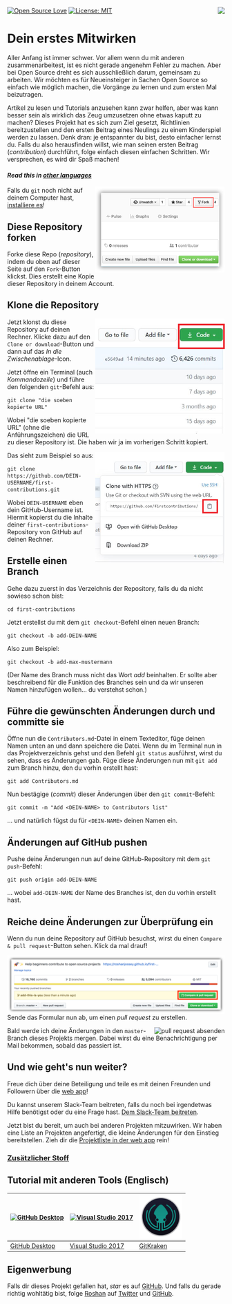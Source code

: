[![Open Source Love](https://badges.frapsoft.com/os/v1/open-source.svg?v=103)](https://github.com/ellerbrock/open-source-badges/)
[<img align="right" src="https://firstcontributions.herokuapp.com/badge.svg">](https://firstcontributions.herokuapp.com)
[![License: MIT](https://img.shields.io/badge/License-MIT-green.svg)](https://opensource.org/licenses/MIT)


# Dein erstes Mitwirken

Aller Anfang ist immer schwer. Vor allem wenn du mit anderen zusammenarbeitest, ist es nicht gerade angenehm Fehler zu machen. Aber bei Open Source dreht es sich ausschließlich darum, gemeinsam zu arbeiten. Wir möchten es für Neueinsteiger in Sachen Open Source so einfach wie möglich machen, die Vorgänge zu lernen und zum ersten Mal beizutragen.

Artikel zu lesen und Tutorials anzusehen kann zwar helfen, aber was kann besser sein als wirklich das Zeug umzusetzen ohne etwas kaputt zu machen? Dieses Projekt hat es sich zum Ziel gesetzt, Richtlinien bereitzustellen und den ersten Beitrag eines Neulings zu einem Kinderspiel werden zu lassen. Denk dran: je entspannter du bist, desto einfacher lernst du. Falls du also herausfinden willst, wie man seinen ersten Beitrag (*contribution*) durchführt, folge einfach diesen einfachen Schritten. Wir versprechen, es wird dir Spaß machen!

#### *Read this in [other languages](LANGUAGES.md)*

<img align="right" width="300" src="../assets/fork.png" alt="Die Repository forken" />

Falls du `git` noch nicht auf deinem Computer hast, [installiere es]( https://help.github.com/articles/set-up-git/)!

## Diese Repository forken

Forke diese Repo (*repository*), indem du oben auf dieser Seite auf den `Fork`-Button klickst. Dies erstellt eine Kopie dieser Repository in deinem Account.

## Klone die Repository

<img align="right" width="300" src="../assets/clone.png" alt="Repository klonen" />

Jetzt klonst du diese Repository auf deinen Rechner. Klicke dazu auf den `Clone or download`-Button und dann auf das *In die Zwischenablage*-Icon.

Jetzt öffne ein Terminal (auch *Kommandozeile*) und führe den folgenden `git`-Befehl aus:

```
git clone "die soeben kopierte URL"
```

Wobei "die soeben kopierte URL" (ohne die Anführungszeichen) die URL zu dieser Repository ist. Die haben wir ja im vorherigen Schritt kopiert.

<img align="right" width="300" src="../assets/copy-to-clipboard.png" alt="URL in die Zwischenablage" />

Das sieht zum Beispiel so aus:

```
git clone https://github.com/DEIN-USERNAME/first-contributions.git
```

Wobei `DEIN-USERNAME` eben dein GitHub-Username ist. Hiermit kopierst du die Inhalte deiner `first-contributions`-Repository von GitHub auf deinen Rechner.

## Erstelle einen Branch

Gehe dazu zuerst in das Verzeichnis der Repository, falls du da nicht sowieso schon bist:

```
cd first-contributions
```

Jetzt erstellst du mit dem `git checkout`-Befehl einen neuen Branch:

```
git checkout -b add-DEIN-NAME
```

Also zum Beispiel:

```
git checkout -b add-max-mustermann
```

(Der Name des Branch muss nicht das Wort *add* beinhalten. Er sollte aber beschreibend für die Funktion des Branches sein und da wir unseren Namen hinzufügen wollen… du verstehst schon.)

## Führe die gewünschten Änderungen durch und committe sie

Öffne nun die `Contributors.md`-Datei in einem Texteditor, füge deinen Namen unten an und dann speichere die Datei. Wenn du im Terminal nun in das Projektverzeichnis gehst und den Befehl `git status` ausführst, wirst du sehen, dass es Änderungen gab. Füge diese Änderungen nun mit `git add` zum Branch hinzu, den du vorhin erstellt hast:

```
git add Contributors.md
```

Nun bestägige (*commit*) dieser Änderungen über den `git commit`-Befehl:

```
git commit -m "Add <DEIN-NAME> to Contributors list"
```

… und natürlich fügst du für `<DEIN-NAME>` deinen Namen ein.

## Änderungen auf GitHub pushen

Pushe deine Änderungen nun auf deine GitHub-Repository mit dem `git push`-Befehl:

```
git push origin add-DEIN-NAME
```

… wobei `add-DEIN-NAME` der Name des Branches ist, den du vorhin erstellt hast.

## Reiche deine Änderungen zur Überprüfung ein

Wenn du nun deine Repository auf GitHub besuchst, wirst du einen `Compare & pull request`-Button sehen. Klick da mal drauf!

<img style="float: right;" src="../assets/compare-and-pull.png" alt="pull request erstellen" />

Sende das Formular nun ab, um einen *pull request* zu erstellen.

<img style="float: right;" src="../assets/submit-pull.png" alt="pull request absenden" />

Bald werde ich deine Änderungen in den `master`-Branch dieses Projekts mergen. Dabei wirst du eine Benachrichtigung per Mail bekommen, sobald das passiert ist.

## Und wie geht's nun weiter?

Freue dich über deine Beteiligung und teile es mit deinen Freunden und Followern über die [web app](https://roshanjossey.github.io/first-contributions/#social-share)!

Du kannst unserem Slack-Team beitreten, falls du noch bei irgendetwas Hilfe benötigst oder du eine Frage hast. [Dem Slack-Team beitreten](https://firstcontributions.herokuapp.com).

Jetzt bist du bereit, um auch bei anderen Projekten mitzuwirken. Wir haben eine Liste an Projekten angefertigt, die kleine Änderungen für den Einstieg bereitstellen. Zieh dir die [Projektliste in der web app](https://roshanjossey.github.io/first-contributions/#project-list) rein!

### [Zusätzlicher Stoff](../additional-material/additional-material.md)

## Tutorial mit anderen Tools (Englisch)

|<a href="github-desktop-tutorial.md"><img alt="GitHub Desktop" src="https://desktop.github.com/images/desktop-icon.svg" width="100"></a>|<a href="github-windows-vs2017-tutorial.md"><img alt="Visual Studio 2017" src="https://www.microsoft.com/net/images/vslogo.png" width="100"></a>|<a href="gitkraken-tutorial.md"><img alt="GitKraken" src="../assets/gk-icon.png" width="100"></a>|
|---|---|---|
|[GitHub Desktop](github-desktop-tutorial.md)|[Visual Studio 2017](github-windows-vs2017-tutorial.md)|[GitKraken](gitkraken-tutorial.md)|

## Eigenwerbung

Falls dir dieses Projekt gefallen hat, *star* es auf [GitHub](https://github.com/Roshanjossey/first-contributions).
Und falls du gerade richtig wohltätig bist, folge [Roshan](https://roshanjossey.github.io/) auf [Twitter](https://twitter.com/sudo__bangbang) und
[GitHub](https://github.com/roshanjossey).

